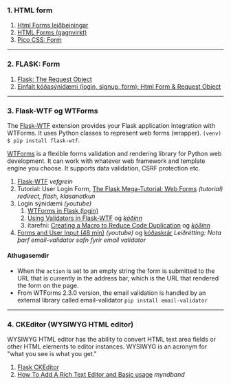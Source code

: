 ### 1. HTML form 
1. [Html Forms leiðbeiningar](https://developer.mozilla.org/en-US/docs/Learn/Forms)  
1. [HTML Forms (gagnvirkt)](https://www.w3schools.com/html/html_forms.asp) 
1. [Pico CSS: Form](https://picocss.com/docs/forms)

---

### 2. FLASK: Form 
1. [Flask: The Request Object](https://flask.palletsprojects.com/en/3.0.x/quickstart/#the-request-object)
1. [Einfalt kóðasýnidæmi (login, signup, form): Html Form & Request Object](https://github.com/vefthroun/Vefforritun1/tree/main/Verkefni3/FORM)


---

### 3. Flask-WTF og WTForms 
The [Flask-WTF](https://flask-wtf.readthedocs.io/en/1.0.x/) extension provides your Flask application integration with WTForms. It uses Python classes to represent web forms (wrapper). `(venv) $ pip install flask-wtf`.

[WTForms](https://wtforms.readthedocs.io/en/3.0.x/) is a flexible forms validation and rendering library for Python web development. It can work with whatever web framework and template engine you choose. It supports data validation, CSRF protection etc.

1. [Flask-WTF](https://www.tutorialspoint.com/flask/flask_wtf.htm) _vefgrein_
1. Tutorial: User Login Form, [The Flask Mega-Tutorial:  Web Forms](https://blog.miguelgrinberg.com/post/the-flask-mega-tutorial-part-iii-web-forms) _(tutorial) redirect, flash, klasanotkun_
1. Login sýnidæmi _(youtube)_
   1. [WTForms in Flask (login)](https://www.youtube.com/watch?v=vzaXBm-ZVOQ) 
   1. [Using Validators in Flask-WTF](https://youtu.be/jR2aFKuaOBs) og _[kóðinn](https://github.com/PrettyPrinted/youtube_video_code/tree/master/2017/04/24/Using%20Validators%20in%20Flask-WTF%20(Part%202%20of%205)/wtf_validators)_
   1. ítarefni: [Creating a Macro to Reduce Code Duplication](https://youtu.be/J9O0v-iM0TE) og _[kóðinn](https://github.com/PrettyPrinted/youtube_video_code/tree/master/2017/04/28/Flask-WTF%20-%20Creating%20a%20Macro%20to%20Reduce%20Code%20Duplication%20(4%20of%205))_
1. [Forms and User Input (48 mín)](https://www.youtube.com/watch?v=UIJKdCIEXUQ) _(youtube)_ og [kóðaskrár](https://github.com/CoreyMSchafer/code_snippets/tree/master/Python/Flask_Blog/03-Forms-and-Validation) _Leiðrétting: Nota þarf email-validator safn fyrir email validator_

#### Athugasemdir

- When the `action` is set to an empty string the form is submitted to the URL that is currently in the address bar, which is the URL that rendered the form on the page. 
- From WTForms 2.3.0 version, the email validation is handled by an external library called email-validator `pip install email-validator`

<!--
1. Signup sýnidæmi: [WTForms validation and rendering in Flask (27 mín)](https://www.youtube.com/watch?v=j5IQI4aW9ZU) _(youtube)_ 
1. [How to validate and use WTForms í Flask](https://www.digitalocean.com/community/tutorials/how-to-use-and-validate-web-forms-with-flask-wtf)
1. [Handling Forms in Flask with Flask-WTF](https://hackersandslackers.com/flask-wtforms-forms/) _(gömul og gölluð vefgrein)_
1. [FLASK CRUD From scratch, wtform + editor (gamall)](https://www.youtube.com/watch?v=zRwy8gtgJ1A&t=54s&ab_channel=TraversyMedia) _youtube_ og [kóði](https://github.com/bradtraversy/myflaskapp) 
-->


---

### 4. CKEditor (WYSIWYG HTML editor)

WYSIWYG HTML editor has the ability to convert HTML text area fields or other HTML elements to editor instances. WYSIWYG is an acronym for "what you see is what you get."

1. [Flask CKEditor](https://flask-ckeditor.readthedocs.io/en/latest/)
1. [How To Add A Rich Text Editor and Basic usage](https://www.youtube.com/watch?v=5jnAnnxZGQQ&ab_channel=Codemy.com) _myndband_

<!--
1. [CKEditor](https://ckeditor.com/)
   - [Online Demo](https://ckeditor.com/ckeditor-5/demo/), [kóðasýnidæmi](https://ckeditor.com/docs/ckeditor5/latest/installation/getting-started/quick-start.html) og [Docs](https://ckeditor.com/docs/)
-->
